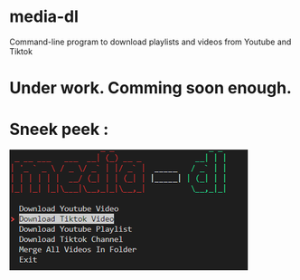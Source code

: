 # media-dl
Command-line program to download playlists and videos from Youtube and Tiktok
# Under work. Comming soon enough.
# Sneek peek : 
![alt text](https://raw.githubusercontent.com/Toxic-Omega/media-dl/main/Screenshot_1.png?raw=true)
